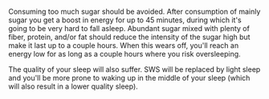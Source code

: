 Consuming too much sugar should be avoided. After consumption of mainly sugar you get a boost in energy for up to 45 minutes, during which it's going to be very hard to fall asleep. Abundant sugar mixed with plenty of fiber, protein,  and/or fat should reduce the intensity of the sugar high but make it last up to a couple hours.  When this wears off, you'll reach an energy low for as long as a couple hours where you risk oversleeping. 

The quality of your sleep will also suffer. SWS will be replaced by light sleep and you'll be more prone to waking up in the middle of your sleep (which will also result in a lower quality sleep).
